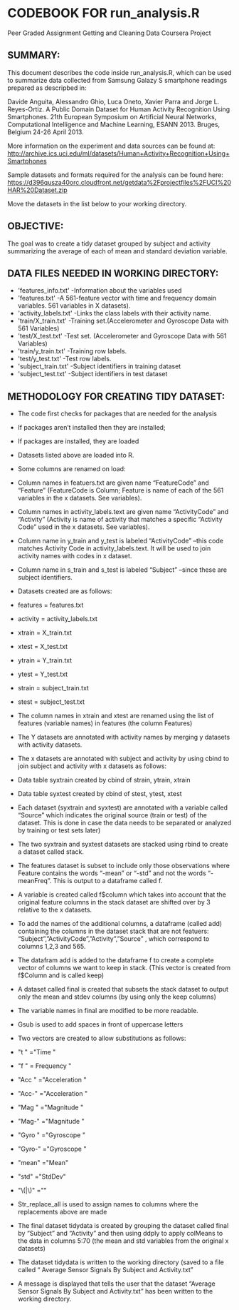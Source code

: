 # CODEBOOK FOR run_analysis.R
Peer Graded Assignment Getting and Cleaning Data Coursera Project

## SUMMARY:
This document describes the code inside run_analysis.R, which can be used to summarize data collected from Samsung Galazy S smartphone readings prepared as descripbed in:

Davide Anguita, Alessandro Ghio, Luca Oneto, Xavier Parra and Jorge L. Reyes-Ortiz. A Public Domain Dataset for Human Activity Recognition Using Smartphones. 21th European Symposium on Artificial Neural Networks, Computational Intelligence and Machine Learning, ESANN 2013. Bruges, Belgium 24-26 April 2013.

More information on the experiment and data sources can be found at: http://archive.ics.uci.edu/ml/datasets/Human+Activity+Recognition+Using+Smartphones

Sample datasets and formats required for the analysis can be found here:
https://d396qusza40orc.cloudfront.net/getdata%2Fprojectfiles%2FUCI%20HAR%20Dataset.zip

Move the datasets in the list below to your working directory.

## OBJECTIVE:
The goal was to create a tidy dataset grouped by subject and activity summarizing the average of each of mean and standard deviation variable.

## DATA FILES NEEDED IN WORKING DIRECTORY:
- 'features_info.txt'     -Information about the variables used 
- 'features.txt'          -A 561-feature vector with time and frequency domain variables.  561 variables in X datasets).
- 'activity_labels.txt'   -Links the class labels with their activity name.
- 'train/X_train.txt'     -Training set.(Accelerometer and Gyroscope Data with 561 Variables)
- 'test/X_test.txt'       -Test set.  (Accelerometer and Gyroscope Data with 561 Variables)
- 'train/y_train.txt'     -Training row labels.
- 'test/y_test.txt'       -Test row labels.
- 'subject_train.txt'     -Subject identifiers in training dataset
- 'subject_test.txt'      -Subject identifiers in test dataset

## METHODOLOGY FOR CREATING TIDY DATASET:
-	The code first checks for packages that are needed for the analysis
  -	If packages aren’t installed then they are installed; 
  -	If packages are installed, they are loaded

-	Datasets listed above are loaded into R.
  -	Some columns are renamed on load:
   -	Column names in featuers.txt are given name “FeatureCode” and “Feature”  (FeatureCode is Column; Feature is name of each of the 561 variables in the x datasets.  See variables).
   -	Column names in activity_labels.text are given name “ActivityCode” and “Activity”  (Activity is name of activity that matches a specific “Activity Code” used in the x datasets.  See variables).
   -	Column name in y_train and y_test is labeled “ActivityCode” –this code matches Activity Code in activity_labels.text.  It will be used to join activity names with codes in x dataset.
   -	Column name in s_train and s_test is labeled “Subject” –since these are subject identifiers.

-	Datasets created are as follows:
  -	features = features.txt
  -	activity = activity_labels.txt
  -	xtrain = X_train.txt
  -	xtest = X_test.txt
  -	ytrain = Y_train.txt
  -	ytest = Y_test.txt
  -	strain = subject_train.txt
  -	stest = subject_test.txt

-	The column names in xtrain and xtest are renamed using the list of features (variable names) in features  (the column Features)

-	The Y datasets are annotated with activity names by merging y datasets with activity datasets.  

-	The x datasets are annotated with subject and activity by using cbind to join subject and activity with x datasets as follows:
  -	Data table syxtrain created by cbind of strain, ytrain, xtrain
  -	Data table syxtest created by cbind of stest, ytest, xtest

-	Each dataset (syxtrain and syxtest) are annotated with a variable called “Source” which indicates the original source (train or test) of the dataset.  This is done in case the data needs to be separated or analyzed by training or test sets later)

-	The two syxtrain and syxtest datasets are stacked using rbind to create a dataset called stack.

-	The features dataset is subset to include only those observations where Feature contains the words “-mean” or “-std” and not the words “-meanFreq”.  This is output to a dataframe called f.
  - A variable is created called f$column which takes into account that the original feature columns in the stack dataset are shifted over by 3 relative to the x datasets.
  - To add the names of the additional columns, a dataframe (called add) containing the columns in the dataset stack that are not featuers: “Subject”,”ActivityCode”,”Activity”,”Source” , which correspond to columns 1,2,3 and 565. 
  - The datafram add is added to the dataframe f to create a complete vector of columns we want to keep in stack.  (This vector is created from f$Column and is called keep)

-	A dataset called final is created that subsets the stack dataset to output only the mean and stdev columns (by using only the keep columns)

-	The variable names in final are modified to be more readable.
  - Gsub is used to add spaces in front of uppercase letters
  - Two vectors are created to allow substitutions as follows:
   - "t "  ="Time "
   - "f "  = Frequency "
   - "Acc "  ="Acceleration "
   - "Acc-"  ="Acceleration "
   - "Mag "  ="Magnitude "
   - "Mag-"  ="Magnitude "
   - "Gyro " ="Gyroscope "
   - "Gyro-" ="Gyroscope "
   - "mean"  ="Mean"
   - "std"  ="StdDev"
   - "\\(|\\)" =""
- Str_replace_all is used to assign names to columns where the replacements above are made

-	The final dataset tidydata is created by grouping the dataset called final by “Subject” and “Activity” and then using ddply to apply colMeans to the data in columns 5:70 (the mean and std variables from the original x datasets)

-	The dataset tidydata is written to the working directory (saved to a file called “ Average Sensor Signals By Subject and Activity.txt”

-	A message is displayed that tells the user that the dataset  “Average Sensor Signals By Subject and Activity.txt” has been written to the working directory.
